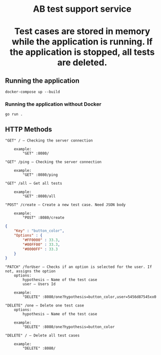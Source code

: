 <div align="center">

# AB test support service
# Test cases are stored in memory while the application is running. If the application is stopped, all tests are deleted.
</div>

## Running the application

```
docker-compose up --build
```

### Running the application without Docker

```
go run .
```

## HTTP Methods

```
"GET" / — Checking the server connection

    example: 
        "GET" :8080/
```

```
"GET" /ping — Checking the server connection

    example: 
        "GET" :8080/ping
```

```
"GET" /all — Get all tests

    example: 
        "GET" :8080/all
```

```
"POST" /create — Create a new test case. Need JSON body

    example: 
        "POST" :8080/create
```

```json
{
    "Key" : "button_color",
    "Options" : {
        "#FF0000" : 33.3,
        "#00FF00" : 33.3,
        "#0000FF" : 33.3
    }
}
```

```
"PATCH" /forUser — Checks if an option is selected for the user. If not, assigns the option
    options:
        hypothesis — Name of the test case
        user — Users Id

    example: 
        "DELETE" :8080/one?hypothesis=button_color,user=5456d87545xx0
```

```
"DELETE" /one — Delete one test case
    options:
        hypothesis — Name of the test case

    example: 
        "DELETE" :8080/one?hypothesis=button_color
```

```
"DELETE" / — Delete all test cases

    example: 
        "DELETE" :8080/
```
